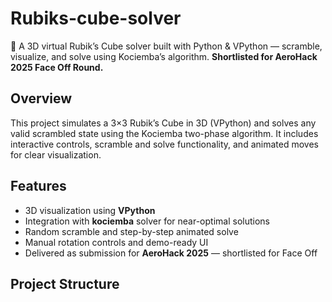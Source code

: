 # Rubiks-cube-solver

🧩 A 3D virtual Rubik’s Cube solver built with Python & VPython — scramble, visualize, and solve using Kociemba’s algorithm. **Shortlisted for AeroHack 2025 Face Off Round.**

## Overview
This project simulates a 3×3 Rubik’s Cube in 3D (VPython) and solves any valid scrambled state using the Kociemba two-phase algorithm. It includes interactive controls, scramble and solve functionality, and animated moves for clear visualization.

## Features
- 3D visualization using **VPython**
- Integration with **kociemba** solver for near-optimal solutions
- Random scramble and step-by-step animated solve
- Manual rotation controls and demo-ready UI
- Delivered as submission for **AeroHack 2025** — shortlisted for Face Off

## Project Structure
